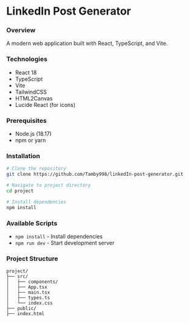 # LinkedIn Post Generator

### Overview

A modern web application built with React, TypeScript, and Vite.

### Technologies

- React 18
- TypeScript
- Vite
- TailwindCSS
- HTML2Canvas
- Lucide React (for icons)

### Prerequisites

- Node.js (18.17)
- npm or yarn

### Installation

```bash
# Clone the repository
git clone https://github.com/Tamby998/linkedIn-post-generator.git

# Navigate to project directory
cd project

# Install dependencies
npm install
```

### Available Scripts

- `npm install` - Install dependencies
- `npm run dev` - Start development server

### Project Structure

```
project/
├── src/
│   ├── components/
│   ├── App.tsx
│   ├── main.tsx
│   ├── types.ts
│   └── index.css
├── public/
├── index.html
```
